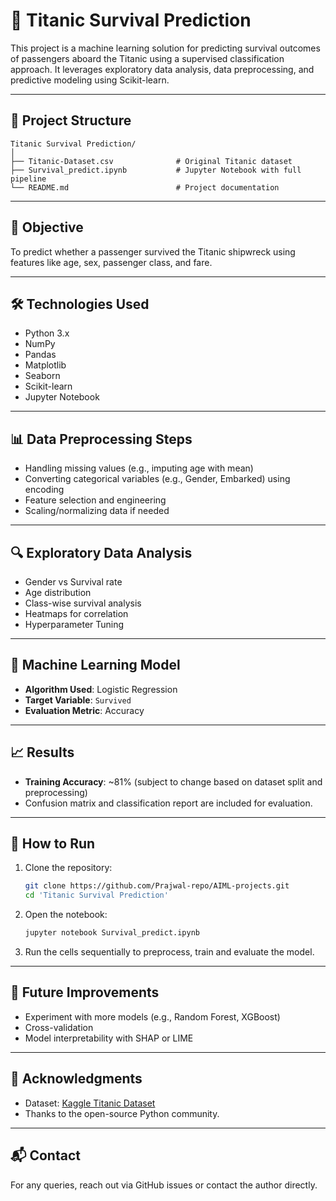 # 🚢 Titanic Survival Prediction

This project is a machine learning solution for predicting survival outcomes of passengers aboard the Titanic using a supervised classification approach. It leverages exploratory data analysis, data preprocessing, and predictive modeling using Scikit-learn.

---

## 📂 Project Structure

```
Titanic Survival Prediction/
│
├── Titanic-Dataset.csv              # Original Titanic dataset
├── Survival_predict.ipynb           # Jupyter Notebook with full pipeline
└── README.md                        # Project documentation
```

---

## 🎯 Objective

To predict whether a passenger survived the Titanic shipwreck using features like age, sex, passenger class, and fare.

---

## 🛠️ Technologies Used

- Python 3.x
- NumPy
- Pandas
- Matplotlib
- Seaborn
- Scikit-learn
- Jupyter Notebook

---

## 📊 Data Preprocessing Steps

- Handling missing values (e.g., imputing age with mean)
- Converting categorical variables (e.g., Gender, Embarked) using encoding
- Feature selection and engineering
- Scaling/normalizing data if needed

---

## 🔍 Exploratory Data Analysis

- Gender vs Survival rate
- Age distribution
- Class-wise survival analysis
- Heatmaps for correlation
- Hyperparameter Tuning

---

## 🤖 Machine Learning Model

- **Algorithm Used**: Logistic Regression
- **Target Variable**: `Survived`
- **Evaluation Metric**: Accuracy

---

## 📈 Results

- **Training Accuracy**: ~81% (subject to change based on dataset split and preprocessing)
- Confusion matrix and classification report are included for evaluation.

---

## 🧪 How to Run

1. Clone the repository:
   ```bash
   git clone https://github.com/Prajwal-repo/AIML-projects.git
   cd 'Titanic Survival Prediction'
   ```

2. Open the notebook:
   ```bash
   jupyter notebook Survival_predict.ipynb
   ```

3. Run the cells sequentially to preprocess, train and evaluate the model.

---

## 📌 Future Improvements

- Experiment with more models (e.g., Random Forest, XGBoost)
- Cross-validation
- Model interpretability with SHAP or LIME

---

## 🙌 Acknowledgments

- Dataset: [Kaggle Titanic Dataset](https://www.kaggle.com/c/titanic)
- Thanks to the open-source Python community.

---

## 📬 Contact

For any queries, reach out via GitHub issues or contact the author directly.